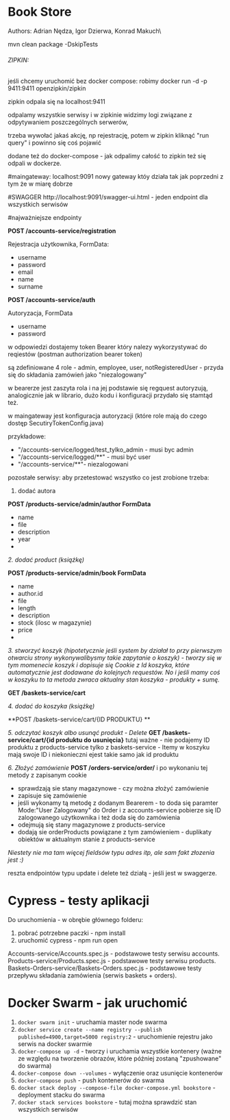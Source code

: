 # Book Store
Authors: Adrian Nędza, Igor Dzierwa, Konrad Makuch\

mvn clean package -DskipTests

###### ZIPKIN:
jeśli chcemy uruchomić bez docker compose:
robimy docker run -d -p 9411:9411 openzipkin/zipkin

zipkin odpala się na localhost:9411

odpalamy wszystkie serwisy i w zipkinie widzimy logi związane z odpytywaniem poszczególnych serwerów,

trzeba wywołać jakaś akcję, np rejestrację, potem w zipkin kliknąć "run query" i powinno się coś pojawić

dodane też do docker-compose - jak odpalimy całość to zipkin też się odpali w dockerze.


#maingateway: localhost:9091
nowy gateway któy działa tak jak poprzedni z tym że w miarę dobrze

#SWAGGER
http://localhost:9091/swagger-ui.html - jeden endpoint dla wszystkich serwisów

#najważniejsze endpointy

**POST /accounts-service/registration**

Rejestracja użytkownika, FormData:
 - username
 - password
 - email
 - name
 - surname

**POST /accounts-service/auth**

Autoryzacja, FormData
- username
- password

w odpowiedzi dostajemy token Bearer
który nalezy wykorzystywać do reqiestów
(postman authorization bearer token)

są zdefiniowane 4 role - admin, employee, user, notRegisteredUser - przyda się do składania zamówień jako "niezalogowany"

w bearerze jest zaszyta rola i na jej podstawie się regquest autoryzują, analogicznie jak w librario, dużo kodu i konfiguracji przydało się stamtąd też.

w maingateway jest konfiguracja autoryzacji (które role mają do czego dostęp SecutiryTokenConfig.java)

przykładowe:
 - "/accounts-service/logged/test_tylko_admin - musi byc admin
 - "/accounts-service/logged/**" - musi być user
 - "/accounts-service/**"- niezalogowani


pozostałe serwisy:
aby przetestować wszystko co jest zrobione trzeba:  
1. dodać autora   

**POST /products-service/admin/author FormData**
- name
- file
- description
- year
-
*2. dodać product (książkę)*

**POST /products-service/admin/book FormData**
- name
- author.id
- file
- length
- description
- stock (ilosc w magazynie)
- price
-
*3. stworzyć koszyk (hipotetycznie jeśli system by działał to przy pierwszym otwarciu strony wykonywalibysmy takie zapytanie o koszyk) - tworzy się w tym momenecie koszyk i dopisuje się Cookie z Id koszyka, które automatycznie jest dodawane do kolejnych requestów. No i jeśli mamy coś w koszyku to ta metoda zwraca aktualny stan koszyka - produkty + sumę.*

**GET /baskets-service/cart**

*4. dodać do koszyka (książkę)*

**POST /baskets-service/cart/{ID PRODUKTU} **

*5. odczytać koszyk albo usunąć produkt - Delete*
**GET /baskets-service/cart/{id produktu do usunięcia}**
tutaj ważne - nie podajemy ID produktu z products-service tylko z baskets-service - Itemy w koszyku mają swoje ID i niekonieczni ejest takie samo jak id produktu

*6. Złożyć zamówienie*
**POST /orders-service/order/**
i po wykonaniu tej metody z zapisanym cookie
- sprawdzają sie stany magazynowe - czy można złożyć zamówienie
- zapisuje się zamówienie
- jeśli wykonamy tą metodę z dodanym Bearerem - to doda się paramter Mode:"User Zalogowany" do Order i z accounts-service pobierze się ID zalogowanego użytkownika i też doda się do zamówienia
- odejmują się stany magazynowe z products-service
- dodają sie orderProducts powiązane z tym zamówieniem - duplikaty obiektów w aktualnym stanie z products-service

*Niestety nie ma tam więcej fieldsów typu adres itp, ale sam fakt złozenia jest :)*

reszta endpointów typu update i delete też działą - jeśli jest w swaggerze.

# Cypress - testy aplikacji
Do uruchomienia - w obrębie głównego folderu:
1) pobrać potrzebne paczki - npm install
2) uruchomić cypress - npm run open

Accounts-service/Accounts.spec.js - podstawowe testy serwisu accounts.\
Products-service/Products.spec.js - podstawowe testy serwisu products.\
Baskets-Orders-service/Baskets-Orders.spec.js - podstawowe testy przepływu składania zamówienia (serwis baskets + orders).

# Docker Swarm - jak uruchomić
1) `docker swarm init` - uruchamia master node swarma
2) `docker service create --name registry --publish published=4900,target=5000 registry:2` - uruchomienie rejestru jako serwis na docker swarmie
3) `docker-compose up -d` - tworzy i uruchamia wszystkie kontenery (ważne ze względu na tworzenie obrazów, które później zostaną "zpushowane" do swarma)
4) `docker-compose down --volumes` - wyłączenie oraz usunięcie kontenerów
5) `docker-compose push` - push kontenerów do swarma
6) `docker stack deploy --compose-file docker-compose.yml bookstore` - deployment stacku do swarma
7) `docker stack services bookstore` - tutaj można sprawdzić stan wszystkich serwisów
